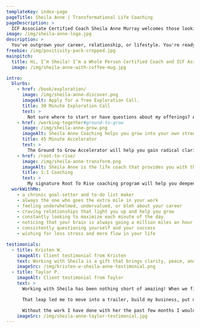 ```yaml
---
templateKey: index-page
pageTitle: Sheila Anne | Transformational Life Coaching
pageDescription: >
  ICF Associate Certified Coach Sheila Anne Murray welcomes those looking to step into the best version of themselves. Are you ready to ditch expectations, realign to who you are at your core, and achieve from a place of effortless-flow? She'll help you thrive in your relationships, career, and lifestyle without stress and burnout.
image: /img/sheila-anne-logo.jpg
description: >
  You've outgrown your career, relationship, or lifestyle. You're ready for something new. Take the leap!
freebie: /img/positivity-pack-cropped.jpg
mainpitch:
  title: Hi, I’m Sheila! I’m a Whole Person Certified Coach and ICF Associate Certified Coach specializing in helping high-achieving women to thrive in their relationships, careers, and lifestyles. Why? Because I used to rely on checking boxes (helloooo fellow achievers 👋), fulfilling the requests of others, and racing forward in life to feel complete. I was so busy trying to do things "right", I didn't realize I had outgrown the path I was on and wasn’t aligned with who I wanted to be. Sound familiar? I discovered how to connect back to my core self, redesign my path forward, and leap into a life I was made for. This led me to quit my comfortable job, find love, travel the world, and build a life where I make my own schedule. I mustered the courage to lead my life my way and start playing big, and now I'm fluffing passionate about helping others to do the same! Don’t be shy -
  image: /img/sheila-anne-with-coffee-mug.jpg

intro:
  blurbs:
    - href: /book/exploration/
      image: /img/sheila-anne-discover.png
      imageAlt: Apply for a free Exploration Call.
      title: 30 Minute Exploration Call
      text: >
        Not sure where to start or have questions about my offerings? Apply for a free Exploration Call. We'll get to know each other, talk about your goals, and strategize next steps.
    - href: /working-together#ground-to-grow
      image: /img/sheila-anne-grow.png
      imageAlt: Sheila Anne Coaching helps you grow into your own strength.
      title: 45 Minute Accelerator
      text: >
        The Ground to Grow Accelerator will help you gain radical clarity, remove blocks, and create action steps in one area of your life.
    - href: /root-to-rise/
      image: /img/sheila-anne-transform.png
      imageAlt: Sheila Anne is the life coach that provides you with the chance for transformative positive change.
      title: 1:1 Coaching
      text: >
        My signature Root To Rise coaching program will help you deepen self-awareness, roadmap your next adventure, and create courageous change!
  workWithMe:
    - a chronic goal-setter and to-do list maker
    - always the one who goes the extra mile in your work
    - feeling underwhelmed, undervalued, or bleh about your career
    - craving relationships that light you up and help you grow
    - constantly looking to maximize each minute of the day
    - noticing that your brain is always going a million miles an hour
    - consistently questioning yourself and your success
    - wishing for less stress and more flow in your life

testimonials:
  - title: Kristen W.
    imageAlt: Client testimonial from Kristen
    text: Working with Sheila is a gift that brings clarity, peace, and confidence. I was teetering on a big career decision and decided to work with Sheila to chart the path forward. She helped me to understand what was truly important to me, and to design my ideal life as an entrepreneur, mom, wife, friend, and lifelong learner! One of the amazing results of working with Sheila is a business I've been waiting my entire career to launch - collective-coaching.com. So grateful for her services. She changed my life
    imageSrc: /img/kristen-w-sheila-anne-testimonial.png
  - title: Taylor P.
    imageAlt: Client testimonial from Taylor
    text: >
      Working with Sheila has been nothing short of amazing! When we first started working together I was in a relationship that was far from healthy. My sanity and physical well-being were at risk. With her help, I was able to too root back into my authentic self, gain confidence and lead with my heart to leave that situation.

      That leap led me to move into a trailer, build my business, put my health above all else, and live a life that allows me to truly express myself. I do not remember the last time I was able to live in such a state of ease like I am right now.

      Without the work I have done with her the past few months I would still be stuck in a loop of fear, self doubt and crippling anxiety.
    imageSrc: /img/sheila-anne-taylor-testimonial.jpg
---
```


